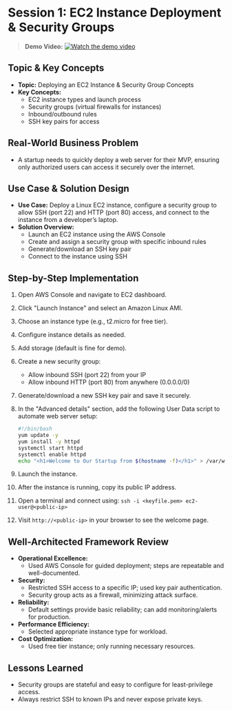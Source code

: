 # Session 1: EC2 Instance Deployment & Security Groups

> **Demo Video:** 
[![Watch the demo video](https://img.youtube.com/vi/EBY5z_ji9GE/0.jpg)](https://www.youtube.com/watch?v=EBY5z_ji9GE)

## Topic & Key Concepts
- **Topic:** Deploying an EC2 Instance & Security Group Concepts
- **Key Concepts:**
  - EC2 instance types and launch process
  - Security groups (virtual firewalls for instances)
  - Inbound/outbound rules
  - SSH key pairs for access

## Real-World Business Problem
- A startup needs to quickly deploy a web server for their MVP, ensuring only authorized users can access it securely over the internet.

## Use Case & Solution Design
- **Use Case:** Deploy a Linux EC2 instance, configure a security group to allow SSH (port 22) and HTTP (port 80) access, and connect to the instance from a developer’s laptop.
- **Solution Overview:**
  - Launch an EC2 instance using the AWS Console
  - Create and assign a security group with specific inbound rules
  - Generate/download an SSH key pair
  - Connect to the instance using SSH

## Step-by-Step Implementation
1. Open AWS Console and navigate to EC2 dashboard.
2. Click "Launch Instance" and select an Amazon Linux AMI.
3. Choose an instance type (e.g., t2.micro for free tier).
4. Configure instance details as needed.
5. Add storage (default is fine for demo).
6. Create a new security group:
   - Allow inbound SSH (port 22) from your IP
   - Allow inbound HTTP (port 80) from anywhere (0.0.0.0/0)
7. Generate/download a new SSH key pair and save it securely.
8. In the "Advanced details" section, add the following User Data script to automate web server setup:

   ```bash
   #!/bin/bash
   yum update -y
   yum install -y httpd
   systemctl start httpd
   systemctl enable httpd
   echo "<h1>Welcome to Our Startup from $(hostname -f)</h1>" > /var/www/html/index.html
   ```

9. Launch the instance.
10. After the instance is running, copy its public IP address.
11. Open a terminal and connect using: `ssh -i <keyfile.pem> ec2-user@<public-ip>`
12. Visit `http://<public-ip>` in your browser to see the welcome page.

## Well-Architected Framework Review
- **Operational Excellence:**
  - Used AWS Console for guided deployment; steps are repeatable and well-documented.
- **Security:**
  - Restricted SSH access to a specific IP; used key pair authentication.
  - Security group acts as a firewall, minimizing attack surface.
- **Reliability:**
  - Default settings provide basic reliability; can add monitoring/alerts for production.
- **Performance Efficiency:**
  - Selected appropriate instance type for workload.
- **Cost Optimization:**
  - Used free tier instance; only running necessary resources.

## Lessons Learned
- Security groups are stateful and easy to configure for least-privilege access.
- Always restrict SSH to known IPs and never expose private keys.